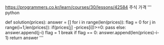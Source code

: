 https://programmers.co.kr/learn/courses/30/lessons/42584
주식 가격
'''
python

def solution(prices):
    answer = []
    for i in range(len(prices)):
        flag = 0
        for j in range(i+1,len(prices)):
            if(prices[j] -prices[i])>=0:
                pass
            else:
                answer.append(j-i)
                flag = 1
                break
        if flag == 0:
            answer.append(len(prices)-i-1)
    return answer
'''
